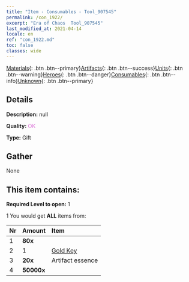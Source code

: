 ```yaml
---
title: "Item - Consumables - Tool_907545"
permalink: /con_1922/
excerpt: "Era of Chaos  Tool_907545"
last_modified_at: 2021-04-14
locale: en
ref: "con_1922.md"
toc: false
classes: wide
---
```

 [Materials](/Items/){: .btn .btn--primary}[Artifacts](/Items/Artifacts/){: .btn .btn--success}[Units](/Items/Units/){: .btn .btn--warning}[Heroes](/Items/Heroes/){: .btn .btn--danger}[Consumables](/Items/Consumables/){: .btn .btn--info}[Unknown](/Items/Unknown/){: .btn .btn--primary}

## Details
 **Description:** null

 **Quality:** <span style="color: #DA70D6">OK</span>

 **Type:** Gift

## Gather

  None

## This item contains:

 **Required Level to open:** 1

 1 You would get **ALL** items  from:

  | Nr | Amount |     Item    |
  |:---|:-------|:------------|
  | 1 |  **80x** | <i class="fas fa-gem"/> |  | 
  | 2 | 1 | [Gold Key](/Items/con_783/) | 
  | 3 |  **20x** | Artifact essence |  | 
  | 4 |  **50000x** | <i class="fas fa-coins"/> |  | 
